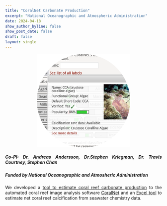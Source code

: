 ```yaml
---
title: "CoralNet Carbonate Production"
excerpt: "National Oceanographic and Atmospheric Administration"
date: 2024-04-18
show_author_byline: false
show_post_date: false
draft: false
layout: single
---
```


<div style="text-align: center;">
<img src="featured-hex.png" width="300"> 
</div>

<div style="text-align: justify;">

##### Co-PI: Dr. Andreas Andersson, Dr.Stephen Kriegman, Dr. Travis Courtney, Stephen Chan
##### Funded by  National Oceanographic and Atmosheric Administration

We developed a [tool to estimate coral reef carbonate production](https://coralnet.ucsd.edu/blog/coralnet-now-estimates-carbonate-production-rates/) to the automated coral reef image analysis software [CoralNet](https://coralnet.ucsd.edu/) and an [Excel tool](https://zenodo.org/record/7051628) to estimate net coral reef calcification from seawater chemistry data.

</div>
